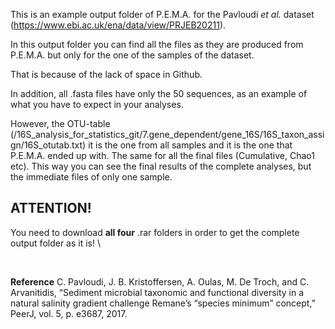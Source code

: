 This is an example output folder of P.E.M.A. for the Pavloudi *et al.* dataset (https://www.ebi.ac.uk/ena/data/view/PRJEB20211).

In this output folder you can find all the files as they are produced from P.E.M.A. but only for the one of the 
samples of the dataset. 

That is because of the lack of space in Github. 

In addition, all .fasta files have only the 50 sequences, as an example of what you have to expect in your analyses. 

However, the OTU-table (/16S_analysis_for_statistics_git/7.gene_dependent/gene_16S/16S_taxon_assign/16S_otutab.txt) it is 
the one from all samples and it is the one that P.E.M.A. ended up with. 
The same for all the final files (Cumulative, Chao1 etc). This way you can see the final results of the complete analyses, 
but the immediate files of only one sample.

## **ATTENTION!** 
You need to download **all four** .rar folders in order to get the complete output folder as it is! \

<br/>


**Reference**
C. Pavloudi, J. B. Kristoffersen, A. Oulas, M. De Troch, and C. Arvanitidis, “Sediment microbial taxonomic and functional diversity in a natural salinity gradient challenge Remane’s “species minimum” concept,” PeerJ, vol. 5, p. e3687, 2017.
